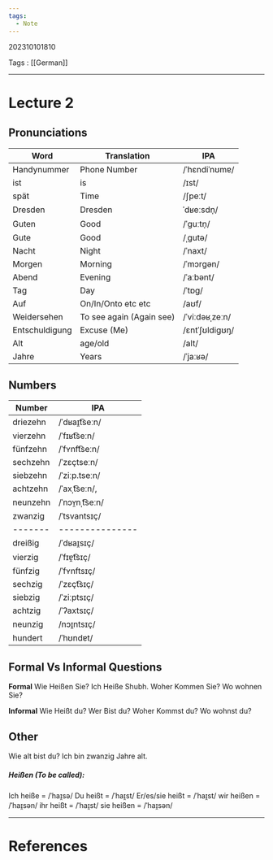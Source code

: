 ```yaml
---
tags:
  - Note
---
```

202310101810

Tags : [[German]]

---
# Lecture 2
## Pronunciations
| Word           | Translation              | IPA            |
| -------------- | ------------------------ | -------------- |
| Handynummer    | Phone Number             | /ˈhɛndiˈnʊmɐ/  |
| ist            | is                       | /ɪst/          |
| spät           | Time                     | /ʃpeːt/        |
| Dresden        | Dresden                  | ˈdʁeːsdn̩/     |
| Guten          | Good                     | /ˈɡuːtn̩/      |
| Gute           | Good                     | /ˌɡutə/        |
| Nacht          | Night                    | /ˈnaxt/        |
| Morgen         | Morning                  | /ˈmɔrɡən/      |
| Abend          | Evening                  | /ˈaːbənt/      |
| Tag            | Day                      | /ˈtɒɡ/         |
| Auf            | On/In/Onto etc etc       | /aʊf/          |
| Weidersehen    | To see again (Again see) | /ˈviːdəʁˌzeːn/ |
| Entschuldigung | Excuse (Me)              | /ɛntˈʃʊldiɡʊŋ/ |
| Alt            | age/old                  | /alt/          |
| Jahre          | Years                    | /ˈjaːʁə/               |

## Numbers
| Number   | IPA             |
| -------- | --------------- |
| driezehn | /ˈdʁaɪ̯t͡seːn/  |
| vierzehn | /ˈfɪʁt͡seːn/    |
| fünfzehn | /ˈfʏnft͡seːn/   |
| sechzehn | /ˈzɛçtseːn/     |
| siebzehn | /ˈziːp.tseːn/    |
| achtzehn | /ˈaxˌt͡seːn/,   |
| neunzehn | /ˈnɔʏ̯nˌt͡seːn/ |
| zwanzig  | /ˈtsvantsɪç/    |
| -------  | --------------- |
| dreißig  | /ˈdʁaɪ̯sɪç/     |
| vierzig  | /ˈfɪɐ̯t͡sɪç/    |
| fünfzig  | /ˈfʏnftsɪç/     |
| sechzig  | /ˈzɛçt͡sɪç/     |
| siebzig  | /ˈziːptsɪç/     |
| achtzig  | /ˈʔaxtsɪç/      |
| neunzig  | /nɔɪ̯ntsɪç/     |
| hundert  | /ˈhʊndɐt/                |


## Formal Vs Informal Questions
**Formal**
Wie Heißen Sie?
Ich Heiße Shubh.
Woher Kommen Sie?
Wo wohnen Sie?

**Informal**
Wie Heißt du?
Wer Bist du?
Woher Kommst du?
Wo wohnst du?

## Other
Wie alt bist du?
Ich bin zwanzig Jahre alt.

##### Heißen (To be called):
Ich heiße = /ˈhaɪ̯sə/
Du heißt = /ˈhaɪ̯st/
Er/es/sie heißt = /ˈhaɪ̯st/
wir heißen = /ˈhaɪ̯sən/
ihr heißt = /ˈhaɪ̯st/
sie heißen = /ˈhaɪ̯sən/

---
# References
